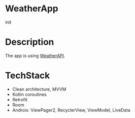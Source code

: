 # WeatherApp
init
# Description

<p>The app is using
  <a href="https://www.weatherapi.com/">WeatherAPI</a>.
</p>

# TechStack
* Clean architecture, MVVM
* Kotlin coroutines
* Retrofit
* Room
* Androix: ViewPager2, RecyclerView, ViewModel, LiveData
